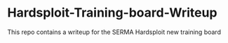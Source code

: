 # Hardsploit-Training-board-Writeup
This repo contains a writeup for the SERMA Hardsploit new training board
